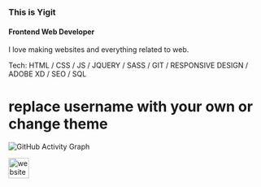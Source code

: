 ### This is Yigit
#### Frontend Web Developer
I love making websites and everything related to web.

Tech: HTML / CSS / JS / JQUERY / SASS / GIT / RESPONSIVE DESIGN / ADOBE XD / SEO  / SQL  

# replace username with your own or change theme
![GitHub Activity Graph](https://activity-graph.herokuapp.com/graph?username=#yigitsr&theme=dracula&hide_border=true)



[<img src='https://cdn.jsdelivr.net/npm/simple-icons@3.0.1/icons/icloud.svg' alt='website' height='40'>](https://yigits.online)  
